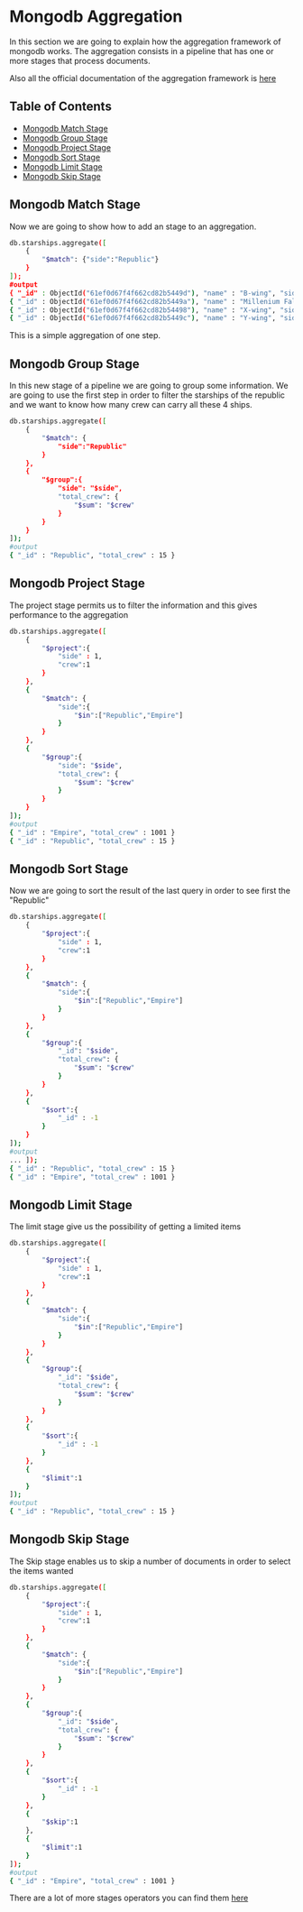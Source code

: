 # Mongodb Aggregation
In this section we are going to explain how the aggregation framework of mongodb works. The aggregation consists in a pipeline that has one or more stages that process documents.

Also all the official documentation of the aggregation framework is [here](https://docs.mongodb.com/manual/meta/aggregation-quick-reference/)

## Table of Contents
* [Mongodb Match Stage](#mongodb_match_stage)
* [Mongodb Group Stage](#mongodb_group_stage)
* [Mongodb Project Stage](#mongodb_project_stage)
* [Mongodb Sort Stage](#mongodb_sort_stage)
* [Mongodb Limit Stage](#mongodb_limit_stage)
* [Mongodb Skip Stage](#mongodb_skip_stage)

## Mongodb Match Stage
Now we are going to show how to add an stage to an aggregation.

```sh
db.starships.aggregate([
	{
		"$match": {"side":"Republic"}
	}
]);
#output
{ "_id" : ObjectId("61ef0d67f4f662cd82b5449d"), "name" : "B-wing", "side" : "Republic", "size" : { "width" : 2.9, "height" : 7.3, "length" : 16.9, "weight" : 20000 }, "weapons" : [ "laser", "bombs" ], "crew" : 2 }
{ "_id" : ObjectId("61ef0d67f4f662cd82b5449a"), "name" : "Millenium Falcon", "side" : "Republic", "size" : { "width" : 34, "height" : 7.8, "length" : 34.75, "weight" : 100000 }, "weapons" : [ "laser" ], "crew" : 10 }
{ "_id" : ObjectId("61ef0d67f4f662cd82b54498"), "name" : "X-wing", "side" : "Republic", "size" : { "width" : 11.7, "height" : 2.4, "length" : 13.4, "weight" : 10000 }, "weapons" : [ "laser", "missiles" ], "crew" : 1 }
{ "_id" : ObjectId("61ef0d67f4f662cd82b5449c"), "name" : "Y-wing", "side" : "Republic", "size" : { "width" : 8.54, "height" : 2.44, "length" : 20.03, "weight" : 20000 }, "weapons" : [ "missiles" ], "crew" : 2 }
```

This is a simple aggregation of one step.


## Mongodb Group Stage
In this new stage of a pipeline we are going to group some information. We are going to use the first step in order to filter the starships of the republic and we want to know how many crew can carry all these 4 ships.

```sh
db.starships.aggregate([
	{
		"$match": {
			"side":"Republic"
		}
	},
	{
		"$group":{
			"side": "$side",
		  	"total_crew": {
		    	"$sum": "$crew"
		  	}
		}
	}
]);
#output
{ "_id" : "Republic", "total_crew" : 15 }
```

## Mongodb Project Stage
The project stage permits us to filter the information and this gives performance to the aggregation

```sh
db.starships.aggregate([
	{
		"$project":{
			"side" : 1,
			"crew":1
		}
	},
	{
		"$match": {
			"side":{
				"$in":["Republic","Empire"]
			}
		}
	},
	{
		"$group":{
			"side": "$side",
		  	"total_crew": {
		    	"$sum": "$crew"
		  	}
		}
	}
]);
#output
{ "_id" : "Empire", "total_crew" : 1001 }
{ "_id" : "Republic", "total_crew" : 15 }
```

## Mongodb Sort Stage
Now we are going to sort the result of the last query in order to see first the "Republic"

```sh
db.starships.aggregate([
	{
		"$project":{
			"side" : 1,
			"crew":1
		}
	},
	{
		"$match": {
			"side":{
				"$in":["Republic","Empire"]
			}
		}
	},
	{
		"$group":{
			"_id": "$side",
		  	"total_crew": {
		    	"$sum": "$crew"
		  	}
		}
	},
	{
		"$sort":{
			"_id" : -1
		}
	}
]);
#output
... ]);
{ "_id" : "Republic", "total_crew" : 15 }
{ "_id" : "Empire", "total_crew" : 1001 }
```

## Mongodb Limit Stage
The limit stage give us the possibility of getting a limited items

```sh
db.starships.aggregate([
	{
		"$project":{
			"side" : 1,
			"crew":1
		}
	},
	{
		"$match": {
			"side":{
				"$in":["Republic","Empire"]
			}
		}
	},
	{
		"$group":{
			"_id": "$side",
		  	"total_crew": {
		    	"$sum": "$crew"
		  	}
		}
	},
	{
		"$sort":{
			"_id" : -1
		}
	},
	{
		"$limit":1
	}
]);
#output
{ "_id" : "Republic", "total_crew" : 15 }
```

## Mongodb Skip Stage
The Skip stage enables us to skip a number of documents in order to select the items wanted

```sh
db.starships.aggregate([
	{
		"$project":{
			"side" : 1,
			"crew":1
		}
	},
	{
		"$match": {
			"side":{
				"$in":["Republic","Empire"]
			}
		}
	},
	{
		"$group":{
			"_id": "$side",
		  	"total_crew": {
		    	"$sum": "$crew"
		  	}
		}
	},
	{
		"$sort":{
			"_id" : -1
		}
	},
	{
		"$skip":1
	},	
	{
		"$limit":1
	}
]);
#output
{ "_id" : "Empire", "total_crew" : 1001 }
```

There are a lot of more stages operators you can find them [here](https://docs.mongodb.com/manual/reference/operator/aggregation-pipeline/#std-label-aggregation-pipeline-operator-reference)